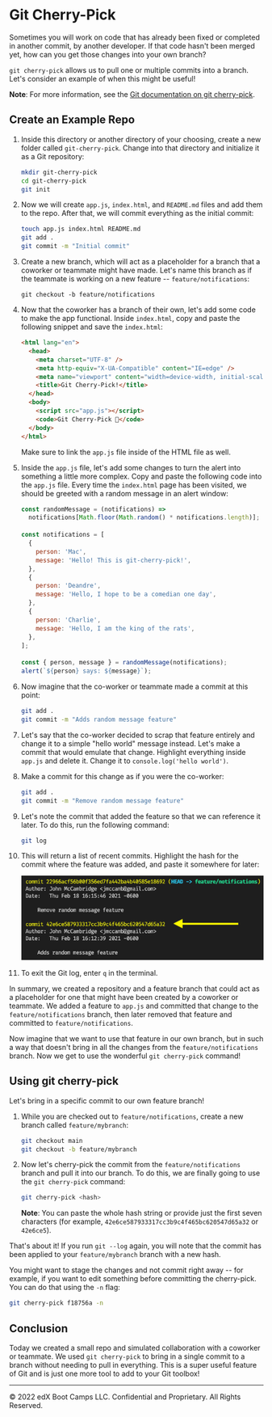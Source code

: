 # Git Cherry-Pick

Sometimes you will work on code that has already been fixed or completed in another commit, by another developer. If that code hasn't been merged yet, how can you get those changes into your own branch?

`git cherry-pick` allows us to pull one or multiple commits into a branch. Let's consider an example of when this might be useful!

**Note**: For more information, see the [Git documentation on git cherry-pick](https://git-scm.com/docs/git-cherry-pick).

## Create an Example Repo

1. Inside this directory or another directory of your choosing, create a new folder called `git-cherry-pick`. Change into that directory and initialize it as a Git repository:

    ```sh
    mkdir git-cherry-pick
    cd git-cherry-pick
    git init
    ```

2. Now we will create `app.js`, `index.html`, and `README.md` files and add them to the repo. After that, we will commit everything as the initial commit:

    ```sh
    touch app.js index.html README.md
    git add .
    git commit -m "Initial commit"
    ```

3. Create a new branch, which will act as a placeholder for a branch that a coworker or teammate might have made. Let's name this branch as if the teammate is working on a new feature -- `feature/notifications`:

    ```
    git checkout -b feature/notifications
    ```

4. Now that the coworker has a branch of their own, let's add some code to make the app functional. Inside `index.html`, copy and paste the following snippet and save the `index.html`:

    ```html
    <html lang="en">
      <head>
        <meta charset="UTF-8" />
        <meta http-equiv="X-UA-Compatible" content="IE=edge" />
        <meta name="viewport" content="width=device-width, initial-scale=1.0" />
        <title>Git Cherry-Pick!</title>
      </head>
      <body>
        <script src="app.js"></script>
        <code>Git Cherry-Pick 🍒</code>
      </body>
    </html>
    ```

    Make sure to link the `app.js` file inside of the HTML file as well.

5. Inside the `app.js` file, let's add some changes to turn the alert into something a little more complex. Copy and paste the following code into the `app.js` file. Every time the `index.html` page has been visited, we should be greeted with a random message in an alert window:

    ```js
    const randomMessage = (notifications) =>
      notifications[Math.floor(Math.random() * notifications.length)];

    const notifications = [
      {
        person: 'Mac',
        message: 'Hello! This is git-cherry-pick!',
      },
      {
        person: 'Deandre',
        message: 'Hello, I hope to be a comedian one day',
      },
      {
        person: 'Charlie',
        message: 'Hello, I am the king of the rats',
      },
    ];

    const { person, message } = randomMessage(notifications);
    alert(`${person} says: ${message}`);
    ```

6. Now imagine that the co-worker or teammate made a commit at this point:

    ```sh
    git add .
    git commit -m "Adds random message feature"
    ```

7. Let's say that the co-worker decided to scrap that feature entirely and change it to a simple "hello world" message instead. Let's make a commit that would emulate that change. Highlight everything inside `app.js` and delete it. Change it to `console.log('hello world')`.

8. Make a commit for this change as if you were the co-worker:

    ```sh
    git add .
    git commit -m "Remove random message feature"
    ```

9. Let's note the commit that added the feature so that we can reference it later. To do this, run the following command:

    ```sh
    git log
    ```

10. This will return a list of recent commits. Highlight the hash for the commit where the feature was added, and paste it somewhere for later:

    ![The Git log results list the commits when the feature was added and removed, with a yellow arrow pointing at the hash for the commit that added the feature.](./Images/01-log.png)

  11. To exit the Git log, enter `q` in the terminal.

In summary, we created a repository and a feature branch that could act as a placeholder for one that might have been created by a coworker or teammate. We added a feature to `app.js` and committed that change to the `feature/notifications` branch, then later removed that feature and committed to `feature/notifications`.

Now imagine that we want to use that feature in our own branch, but in such a way that doesn't bring in all the changes from the `feature/notifications` branch. Now we get to use the wonderful `git cherry-pick` command!

## Using git cherry-pick

Let's bring in a specific commit to our own feature branch!

1. While you are checked out to `feature/notifications`, create a new branch called `feature/mybranch`:

    ```sh
    git checkout main
    git checkout -b feature/mybranch
    ```

2. Now let's cherry-pick the commit from the `feature/notifications` branch and pull it into our branch. To do this, we are finally going to use the `git cherry-pick` command:

    ```sh
    git cherry-pick <hash>
    ```
  
    **Note**: You can paste the whole hash string or provide just the first seven characters (for example, `42e6ce587933317cc3b9c4f465bc620547d65a32` or `42e6ce5`).

That's about it! If you run `git --log` again, you will note that the commit has been applied to your `feature/mybranch` branch with a new hash.

You might want to stage the changes and not commit right away -- for example, if you want to edit something before committing the cherry-pick. You can do that using the `-n` flag:

```sh
git cherry-pick f18756a -n
```

## Conclusion

Today we created a small repo and simulated collaboration with a coworker or teammate. We used `git cherry-pick` to bring in a single commit to a branch without needing to pull in everything. This is a super useful feature of Git and is just one more tool to add to your Git toolbox!

---
© 2022 edX Boot Camps LLC. Confidential and Proprietary. All Rights Reserved.
